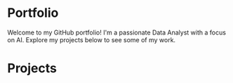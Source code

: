 # Portfolio
Welcome to my GitHub portfolio! I'm a passionate Data Analyst with a focus on AI. Explore my projects below to see some of my work.

# Projects
